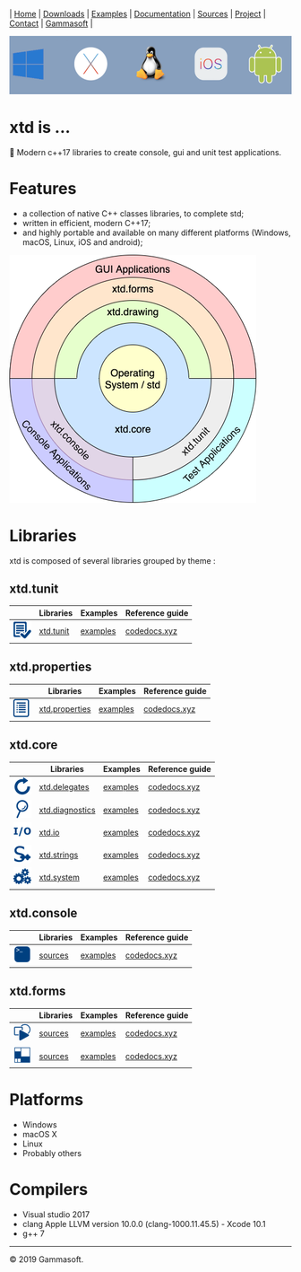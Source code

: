 | [Home](home.md) | [Downloads](downloads.md) | [Examples](examples.md) | [Documentation](documentation.md) | [Sources](https://github.com/gammasoft71/xtd) | [Project](https://sourceforge.net/projects/xtdpro/) | [Contact](contact.md) | [Gammasoft](https://gammasoft71.wixsite.com/gammasoft) |

[![operating_systems_logo](pictures/operating_systems.png)](https://gammasoft71.wixsite.com/gammasoft)

# xtd is ...

💾 Modern c++17 libraries to create console, gui and unit test applications.

# Features

* a collection of native C++ classes libraries, to complete std;
* written in efficient, modern C++17;
* and highly portable and available on many different platforms (Windows, macOS, Linux, iOS and android);


[![architecture_logo](pictures/architecture.png)](libraries.md)

# Libraries

xtd is composed of several libraries grouped by theme :

## xtd.tunit

|                                                                                                               | Libraries                                             | Examples                                                                        | Reference guide                                             |
|---------------------------------------------------------------------------------------------------------------|-------------------------------------------------------|---------------------------------------------------------------------------------|-------------------------------------------------------------|
| [![xtd_tunit_logo](pictures/xtd.tunit.png)](https://gammasoft71.wixsite.com/xtd-tunit)                        | [xtd.tunit](https://github.com/gammasoft71/xtd_tunit) | [examples](https://github.com/gammasoft71/xtd_tunit/tree/master/examples)       | [codedocs.xyz](https://codedocs.xyz/gammasoft71/xtd_tunit/) |

## xtd.properties

|                                                                                                               | Libraries                                                       | Examples                                                                        | Reference guide                                                  |
|---------------------------------------------------------------------------------------------------------------|-----------------------------------------------------------------|---------------------------------------------------------------------------------|------------------------------------------------------------------|
| [![xtd_properties_logo](pictures/xtd.properties.png)](https://gammasoft71.wixsite.com/xtd-properties)         | [xtd.properties](https://github.com/gammasoft71/xtd_properties) | [examples](https://github.com/gammasoft71/xtd_properties/tree/master/examples)  | [codedocs.xyz](https://codedocs.xyz/gammasoft71/xtd_properties/) |

## xtd.core

|                                                                                                               | Libraries                                                         | Examples                                                                        | Reference guide                                                   |
|---------------------------------------------------------------------------------------------------------------|-------------------------------------------------------------------|---------------------------------------------------------------------------------|-------------------------------------------------------------------|
| [![xtd_delegates_logo](pictures/xtd.delegates.png)](https://gammasoft71.wixsite.com/xtd-delegates)            | [xtd.delegates](https://github.com/gammasoft71/xtd_delegates)     | [examples](https://github.com/gammasoft71/xtd_delegates/tree/master/examples)   | [codedocs.xyz](https://codedocs.xyz/gammasoft71/xtd_delegates/)   |
| [![xtd_diagnostics_logo](pictures/xtd.diagnostics.png)](https://gammasoft71.wixsite.com/xtd-diagnostics)      | [xtd.diagnostics](https://github.com/gammasoft71/xtd_diagnostics) | [examples](https://github.com/gammasoft71/xtd_diagnostics/tree/master/examples) | [codedocs.xyz](https://codedocs.xyz/gammasoft71/xtd_diagnostics/) |
| [![xtd_io_logo](pictures/xtd.io.png)](https://gammasoft71.wixsite.com/xtd-io)                                 | [xtd.io](https://github.com/gammasoft71/xtd_io)                   | [examples](https://github.com/gammasoft71/xtd_io/tree/master/examples)          | [codedocs.xyz](https://codedocs.xyz/gammasoft71/xtd_io/)          |
| [![xtd_strings_logo](pictures/xtd.strings.png)](https://gammasoft71.wixsite.com/xtd-strings)                  | [xtd.strings](https://github.com/gammasoft71/xtd_strings)         | [examples](https://github.com/gammasoft71/xtd_strings/tree/master/examples)     | [codedocs.xyz](https://codedocs.xyz/gammasoft71/xtd_strings/)     |
| [![xtd_system_logo](pictures/xtd.system.png)](https://gammasoft71.wixsite.com/xtd-system)                     | [xtd.system](https://github.com/gammasoft71/xtd_system)           | [examples](https://github.com/gammasoft71/xtd_system/tree/master/examples)      | [codedocs.xyz](https://codedocs.xyz/gammasoft71/xtd_environment/) |

## xtd.console

|                                                                                              | Libraries                                             | Examples                                                                        | Reference guide                                               |
|----------------------------------------------------------------------------------------------|-------------------------------------------------------|---------------------------------------------------------------------------------|---------------------------------------------------------------|
| [![xtd_console_logo](pictures/xtd.console.png)](https://gammasoft71.wixsite.com/xtd-console) | [sources](https://github.com/gammasoft71/xtd_console) | [examples](https://github.com/gammasoft71/xtd_console/tree/master/examples)     | [codedocs.xyz](https://codedocs.xyz/gammasoft71/xtd_console/) |

## xtd.forms

|                                                                                              | Libraries                                             | Examples                                                                        | Reference guide                                               |
|----------------------------------------------------------------------------------------------|-------------------------------------------------------|---------------------------------------------------------------------------------|---------------------------------------------------------------|
| [![xtd_drawing_logo](pictures/xtd.drawing.png)](https://gammasoft71.wixsite.com/xtd-drawing) | [sources](https://github.com/gammasoft71/xtd_drawing) | [examples](https://github.com/gammasoft71/xtd_drawing/tree/master/examples)     | [codedocs.xyz](https://codedocs.xyz/gammasoft71/xtd_drawing/) |
| [![xtd_forms_logo](pictures/xtd.forms.png)](https://gammasoft71.wixsite.com/xtd-forms)       | [sources](https://github.com/gammasoft71/xtd_forms)   | [examples](https://github.com/gammasoft71/xtd_forms/tree/master/examples)       | [codedocs.xyz](https://codedocs.xyz/gammasoft71/xtd_forms/)   |

# Platforms

* Windows
* macOS X
* Linux
* Probably others

# Compilers

* Visual studio 2017
* clang Apple LLVM version 10.0.0 (clang-1000.11.45.5) - Xcode 10.1
* g++ 7

______________________________________________________________________________________________

© 2019 Gammasoft.
